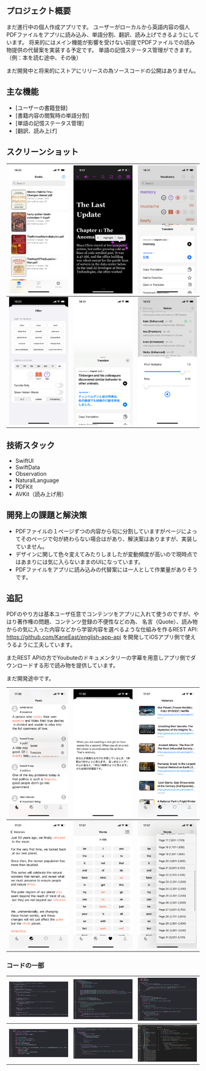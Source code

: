 ## プロジェクト概要

まだ進行中の個人作成アプリです。
ユーザーがローカルから英語内容の個人PDFファイルをアプリに読み込み、単語分割、翻訳、読み上げできるようにしています。
将来的にはメイン機能が影響を受けない前提でPDFファイルでの読み物提供の代替案を実装する予定です。
単語の記憶ステータス管理ができます。（例：本を読む途中、その後）

まだ開発中と将来的にストアにリリースの為ソースコードの公開はありません。


## 主な機能

- [ユーザーの書籍登録]
- [書籍内容の閲覧時の単語分割]
- [単語の記憶ステータス管理]
- [翻訳、読み上げ]

## スクリーンショット

| ![Image 1](./1.png) | ![Image 2](./2.png) | ![Image 3](./3.png) |
|---------------------------------|---------------------------------|---------------------------------|
| ![Image 4](./4.png) | ![Image 5](./5.png) | ![Image 6](./6.png) |



## 技術スタック
- SwiftUI
- SwiftData
- Observation
- NaturalLanguage
- PDFKit
- AVKit（読み上げ用）

## 開発上の課題と解決策

- PDFファイルの１ページずつの内容から句に分割していますがページによってそのページで句が終わらない場合はがあり、解決案はありますが、実装していません。
- デザインに関して色々変えてみたりしましたが変動頻度が高いので現時点ではあまりには気に入らないままのUIになっています。
- PDFファイルをアプリに読み込みの代替案には一人として作業量がありそうです。


## 追記
PDFのやり方は基本ユーザ任意でコンテンツをアプリに入れて使うのですが、やはり著作権の問題、コンテンツ登録の不便性などの為、
名言（Quote）、読み物からの気に入った内容などから学習内容を選べるような仕組みを作るREST API:
https://github.com/KaneEast/english-app-api
を開発してiOSアプリ側で使えうるように工夫しています。

またREST APIの方でYoubuteのドキュメンタリーの字幕を用意しアプリ側でダウンロードする形で読み物を提供しています。

まだ開発途中です。

| ![Image 7](./7.png) | ![Image 8](./8.png) | ![Image 9](./9.png) |
|-----------------------|-----------------------|-----------------------|
| ![Image 10](./10.png) | ![Image 11](./11.png) | ![Image 12](./12.png) |

### コードの一部
| ![Image 13](./13.png) | ![Image 14](./14.png) | ![Image 15](./15.png) |
|-----------------------|-----------------------|-----------------------|
| ![Image 16](./16.png) | ![Image 17](./17.png) | ![Image 18](./18.png) |